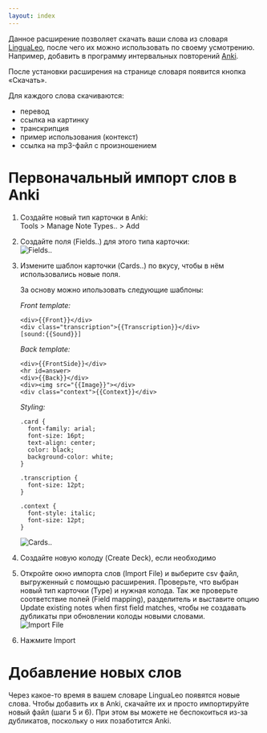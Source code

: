 ```yaml
---
layout: index
---
```


Данное расширение позволяет скачать ваши слова из словаря [LinguaLeo](http://lingualeo.com/userdict), после чего их можно использовать по своему усмотрению. Например, добавить в программу интервальных повторений [Anki](http://ankisrs.net/).

После установки расширения на странице словаря появится кнопка «Скачать».

Для каждого слова скачиваются:

- перевод
- ссылка на картинку
- транскрипция
- пример использования (контекст)
- ссылка на mp3-файл с произношением

# Первоначальный импорт слов в Anki

1. Создайте новый тип карточки в Anki:  
    Tools > Manage Note Types.. > Add 
2. Создайте поля (Fields..) для этого типа карточки:  
![Fields..](http://tools.whoot.me/lingua/fields.png)
3. Измените шаблон карточки (Cards..) по вкусу, чтобы в нём использовались новые поля.
   
   За основу можно ипользовать следующие шаблоны:
   
   *Front template:*
   ````
   <div>{{Front}}</div>
   <div class="transcription">{{Transcription}}</div>
   [sound:{{Sound}}]
   ````
   
   *Back template:*
   ````
   <div>{{FrontSide}}</div>
   <hr id=answer>
   <div>{{Back}}</div>
   <div><img src="{{Image}}"></div>
   <div class="context">{{Context}}</div>
   ````
   
   *Styling:*
   ````
   .card {
     font-family: arial;
     font-size: 16pt;
     text-align: center;
     color: black;
     background-color: white;
   }
   
   .transcription {
     font-size: 12pt;
   }
   
   .context {
     font-style: italic;
     font-size: 12pt;
   }
   ````
   
   ![Cards..](http://tools.whoot.me/lingua/cards.png)

4. Создайте новую колоду (Create Deck), если необходимо
5. Откройте окно импорта слов (Import File) и выберите csv файл, выгруженный с помощью расширения. Проверьте, что выбран новый тип карточки (Type) и нужная колода. Так же проверьте соответствие полей (Field mapping), разделитель и выставите опцию Update existing notes when first field matches, чтобы не создавать дубликаты при обновлении колоды новыми словами.  
![Import File](http://tools.whoot.me/lingua/import.png)
6. Нажмите Import

# Добавление новых слов

Через какое-то время в вашем словаре LinguaLeo появятся новые слова. Чтобы добавить их в Anki, скачайте их и просто импортируйте новый файл (шаги 5 и 6). При этом вы можете не беспокоиться из-за дубликатов, поскольку о них позаботится Anki.
